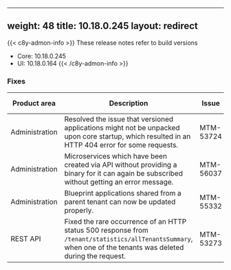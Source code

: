 
---
weight: 48
title: 10.18.0.245
layout: redirect
---

{{< c8y-admon-info >}}
These release notes refer to build versions
- Core: 10.18.0.245
- UI: 10.18.0.164
{{< /c8y-admon-info >}}


### Fixes

<table>
<colgroup>
<col style="width: 15%;">
<col style="width:50%;">
<col style="width: 10%;">
<col style="width: 12%;">
<col style="width: 13%;">
</colgroup>
<thead><tr>
<th>
Product area</th>
<th>
Description</th>
<th>
Issue</th>
<th>
Build version</th>
<th>Build comp.</th>
</tr>
</thead><tbody>

<tr>
<td>Administration</td>
<td>Resolved the issue that versioned applications might not be unpacked upon core startup, which resulted in an HTTP 404 error for some requests.</td>
<td>MTM-53724</td>
<td>10.18.0.231</td>
<td>Core</td>
</tr>

<tr>
<td>Administration</td>
<td>Microservices which have been created via API without providing a binary for it can again be subscribed without getting an error message.</td>
<td>MTM-56037</td>
<td>10.18.0.159</td>
<td>UI</td>
</tr>

<tr>
<td>Administration</td>
<td>Blueprint applications shared from a parent tenant can now be updated properly.</td>
<td>MTM-55332</td>
<td>10.18.0.151</td>
<td>UI</td>
</tr>

<tr>
<td>REST API</td>
<td>Fixed the rare occurrence of an HTTP status 500 response from <code>/tenant/statistics/allTenantsSummary</code>, when one of the tenants was deleted during the request.</td>
<td>MTM-53273</td>
<td>10.18.0.241</td>
<td>Core</td>
</tr>

</tbody></table>
